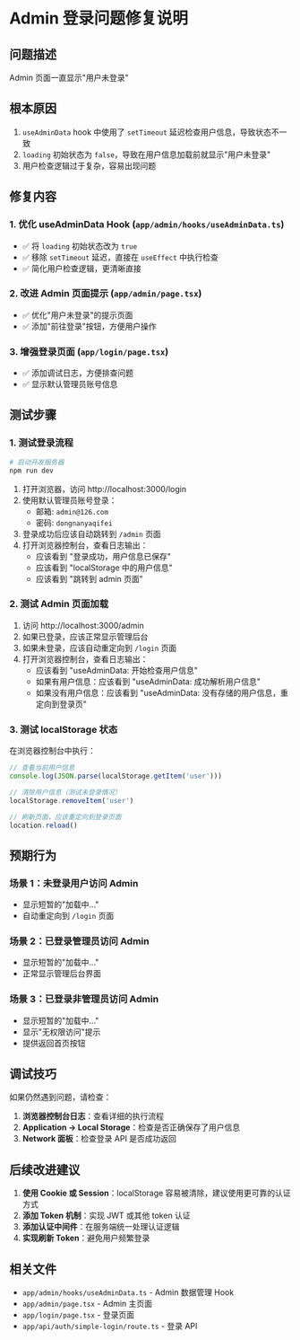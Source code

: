 # Admin 登录问题修复说明

## 问题描述
Admin 页面一直显示"用户未登录"

## 根本原因
1. `useAdminData` hook 中使用了 `setTimeout` 延迟检查用户信息，导致状态不一致
2. `loading` 初始状态为 `false`，导致在用户信息加载前就显示"用户未登录"
3. 用户检查逻辑过于复杂，容易出现问题

## 修复内容

### 1. 优化 useAdminData Hook (`app/admin/hooks/useAdminData.ts`)
- ✅ 将 `loading` 初始状态改为 `true`
- ✅ 移除 `setTimeout` 延迟，直接在 `useEffect` 中执行检查
- ✅ 简化用户检查逻辑，更清晰直接

### 2. 改进 Admin 页面提示 (`app/admin/page.tsx`)
- ✅ 优化"用户未登录"的提示页面
- ✅ 添加"前往登录"按钮，方便用户操作

### 3. 增强登录页面 (`app/login/page.tsx`)
- ✅ 添加调试日志，方便排查问题
- ✅ 显示默认管理员账号信息

## 测试步骤

### 1. 测试登录流程
```bash
# 启动开发服务器
npm run dev
```

1. 打开浏览器，访问 http://localhost:3000/login
2. 使用默认管理员账号登录：
   - 邮箱: `admin@126.com`
   - 密码: `dongnanyaqifei`
3. 登录成功后应该自动跳转到 `/admin` 页面
4. 打开浏览器控制台，查看日志输出：
   - 应该看到 "登录成功，用户信息已保存"
   - 应该看到 "localStorage 中的用户信息"
   - 应该看到 "跳转到 admin 页面"

### 2. 测试 Admin 页面加载
1. 访问 http://localhost:3000/admin
2. 如果已登录，应该正常显示管理后台
3. 如果未登录，应该自动重定向到 `/login` 页面
4. 打开浏览器控制台，查看日志输出：
   - 应该看到 "useAdminData: 开始检查用户信息"
   - 如果有用户信息：应该看到 "useAdminData: 成功解析用户信息"
   - 如果没有用户信息：应该看到 "useAdminData: 没有存储的用户信息，重定向到登录页"

### 3. 测试 localStorage 状态
在浏览器控制台中执行：
```javascript
// 查看当前用户信息
console.log(JSON.parse(localStorage.getItem('user')))

// 清除用户信息（测试未登录情况）
localStorage.removeItem('user')

// 刷新页面，应该重定向到登录页面
location.reload()
```

## 预期行为

### 场景 1：未登录用户访问 Admin
- 显示短暂的"加载中..."
- 自动重定向到 `/login` 页面

### 场景 2：已登录管理员访问 Admin
- 显示短暂的"加载中..."
- 正常显示管理后台界面

### 场景 3：已登录非管理员访问 Admin
- 显示短暂的"加载中..."
- 显示"无权限访问"提示
- 提供返回首页按钮

## 调试技巧

如果仍然遇到问题，请检查：

1. **浏览器控制台日志**：查看详细的执行流程
2. **Application -> Local Storage**：检查是否正确保存了用户信息
3. **Network 面板**：检查登录 API 是否成功返回

## 后续改进建议

1. **使用 Cookie 或 Session**：localStorage 容易被清除，建议使用更可靠的认证方式
2. **添加 Token 机制**：实现 JWT 或其他 token 认证
3. **添加认证中间件**：在服务端统一处理认证逻辑
4. **实现刷新 Token**：避免用户频繁登录

## 相关文件
- `app/admin/hooks/useAdminData.ts` - Admin 数据管理 Hook
- `app/admin/page.tsx` - Admin 主页面
- `app/login/page.tsx` - 登录页面
- `app/api/auth/simple-login/route.ts` - 登录 API

